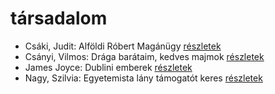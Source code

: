 # társadalom

- Csáki, Judit: Alföldi Róbert Magánügy [részletek](_details/%7Bopf.creator%7D.md#id_961)
- Csányi, Vilmos: Drága barátaim, kedves majmok [részletek](_details/%7Bopf.creator%7D.md#id_1712)
- James Joyce: Dublini emberek [részletek](_details/%7Bopf.creator%7D.md#id_455)
- Nagy, Szilvia: Egyetemista lány támogatót keres [részletek](_details/%7Bopf.creator%7D.md#id_389)
